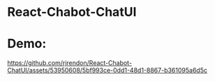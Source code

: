# React-Chabot-ChatUI
# Demo:
https://github.com/rjrendon/React-Chabot-ChatUI/assets/53950608/5bf993ce-0dd1-48d1-8867-b361095a6d5c

